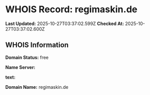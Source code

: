 # WHOIS Record: regimaskin.de

**Last Updated:** 2025-10-27T03:37:02.599Z
**Checked At:** 2025-10-27T03:37:02.600Z

## WHOIS Information

**Domain Status:** free

**Name Server:** 

**text:** 

**Domain Name:** regimaskin.de

